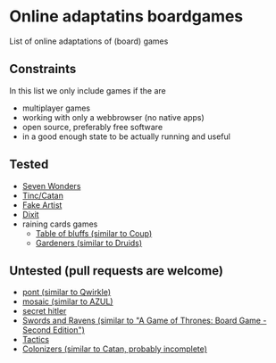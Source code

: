 # Online adaptatins boardgames
List of online adaptations of (board) games

## Constraints

In this list we only include games if the are

- multiplayer games
- working with only a webbrowser (no native apps)
- open source, preferably free software
- in a good enough state to be actually running and useful

## Tested
- [Seven Wonders](https://github.com/joffrey-bion/seven-wonders)
- [Tinc/Catan](https://github.com/seansegal/tincisnotcatan)
- [Fake Artist](https://github.com/kcgidw/fao)
- [Dixit](https://github.com/jminuscula/dixit-online)
- raining cards games
  - [Table of bluffs (similar to Coup)](https://gitlab.com/xoria/raining-cards/-/tree/master/packages/games/table-of-bluffs)
  - [Gardeners (similar to Druids)](https://gitlab.com/xoria/raining-cards/-/tree/master/packages/games/gardeners)

## Untested (pull requests are welcome)
- [pont (similar to Qwirkle)](https://github.com/mkeeter/pont)
- [mosaic (similar to AZUL)](https://github.com/maciejmatu/mosaic)
- [secret hitler](https://github.com/cozuya/secret-hitler)
- [Swords and Ravens (similar to "A Game of Thrones: Board Game - Second Edition")](https://github.com/Longwelwind/swords-and-ravens)
- [Tactics](https://github.com/pongstylin/tactics)
- [Colonizers (similar to Catan, probably incomplete)](https://github.com/sibartlett/colonizers)
